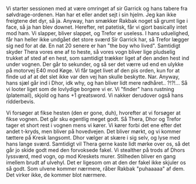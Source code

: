 Vi starter sessionen med at være omringet af sir Garrick og hans tabere fra sølvdrage-ordenen. Han har et eller andet sejt i sin hjelm. Jeg kan ikke freigtene det dyr, så ja. Anyway, han smækker Rakbak noget så grumt lige i face, så ja han blev downet. Herefter, ret patetisk, får vi gjort basically intet mod ham. Vi slapper, bliver slappet, og Trefor er useless. I hans uduelighed, får han heller ikke undgået det store sværd Sir Garrick har, så Trefor lægger sig ned for at dø. En nat 20 senere er han "the boy who lived". Samtidigt skyder Thera vores ene af to heste, så vores vogn bliver lige pludselig trukket af sted af en hest, som samtidigt trækker liget af den anden hest ind under vognen. Der går to sekunder, og så ser det værre ud end en ulykke på motorvej E40 mod Køge.
Vi får taget livet af den pis orden, kun for at finde ud af at det slet ikke var den vej han skulle beskytte. Nar. Anyway, hans sjæl går ind i Dhor, idk why, og han bliver lidt mere rødhåret.. ?!?!... Så vi looter liget som de lovlydige borgere vi er. Vi "finder" hans rustning (platemail), skjold og hans +1 greatsword. Vi nakker derudover også hans ridderbevis.

Vi forsøger at fikse hesten (den er gone, duh), hvorefter at vi forsøger at fikse vognen. Det går sku egentlig meget godt. Så Thera, Dhor og Trefor tager et short rest i vognen mens vi kører. Vi kører forbi det ene efter det andet t-kryds, men bliver på hovedvejen. Det bliver mørkt, og vi kommer tættere på Kresk langsomt. Dhor vælger at skære i sig selv, og lyse med hans lange sværd. Samtidigt vil Thera gerne kaste lidt mørke over os, så det går jo skide godt med den forvoksede fakel. Vi stealther på trods af Dhors lyssværd, med vogn, op mod Kreskets murer. Stilheden bliver en gang imellem brudt af ulvehyl. Det er ligesom om at den der fakel ikke skjuler os så godt. Som ulvene kommer nærmere, råber Rakbak "puhaaaaa" af dem. Det virker ikke, de kommer blot nærmere.

